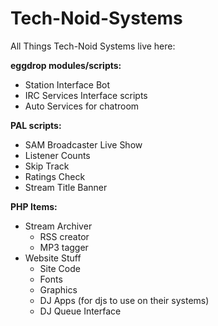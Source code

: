 Tech-Noid-Systems
=================

All Things Tech-Noid Systems live here:  

**eggdrop modules/scripts:** 
* Station Interface Bot
* IRC Services Interface scripts
* Auto Services for chatroom

**PAL scripts:**
* SAM Broadcaster Live Show
* Listener Counts
* Skip Track
* Ratings Check
* Stream Title Banner

**PHP Items:**
* Stream Archiver 
  * RSS creator 
  * MP3 tagger 
* Website Stuff
  * Site Code
  * Fonts
  * Graphics
  * DJ Apps (for djs to use on their systems)
  * DJ Queue Interface
